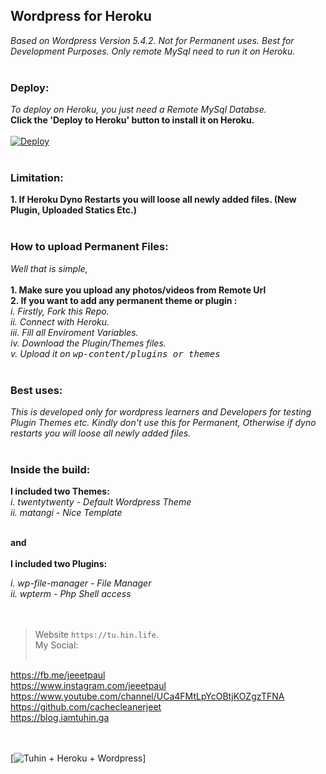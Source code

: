 ## Wordpress for Heroku <br>
*Based on Wordpress Version 5.4.2. Not for Permanent uses. Best for Development Purposes. Only remote MySql need to run it on Heroku.*<br><br>

### Deploy: <br>
*To deploy on Heroku, you just need a Remote MySql Databse.*<br>
**Click the 'Deploy to Heroku' button to install it on Heroku.**<br><br>
[![Deploy](https://www.herokucdn.com/deploy/button.svg)](https://heroku.com/deploy?template=https://github.com/cachecleanerjeet/Wordpress-for-Heroku-Latest/tree/master)
<br><br>

### Limitation:<br>

**1. If Heroku Dyno Restarts you will loose all newly added files. (New Plugin, Uploaded Statics Etc.)** <br><br>
### How to upload Permanent Files:<br>

*Well that is simple,*<br><br>
**1. Make sure you upload any photos/videos from Remote Url**<br>
**2. If you want to add any permanent theme or plugin :**<br>
*i.   Firstly, Fork this Repo.*<br>
*ii.  Connect with Heroku.*<br>
*iii. Fill all Enviroment Variables.*<br>
*iv.  Download the Plugin/Themes files.*<br>
*v.   Upload it on <tt>wp-content/plugins or themes</tt>*<br><br>

### Best uses:<br>

*This is developed only for wordpress learners and Developers for testing Plugin Themes etc. Kindly don't use this for Permanent, Otherwise if dyno restarts you will loose all newly added files.*<br><br>

### Inside the build:<br>
**I included two Themes:**<br>
*i.  twentytwenty - Default Wordpress Theme*<br>
*ii. matangi - Nice Template*<br><br>

**and**<br><br>
**I included two Plugins:**<br>

*i.  wp-file-manager - File Manager*<br>
*ii. wpterm - Php Shell access*<br><br><br>

>Website `https://tu.hin.life`.<br>
>My Social:<br><br>

https://fb.me/jeeetpaul<br>
https://www.instagram.com/jeeetpaul<br>
https://www.youtube.com/channel/UCa4FMtLpYcOBtjKOZgzTFNA<br>
https://github.com/cachecleanerjeet<br>
https://blog.iamtuhin.ga<br><br><br>



[![Tuhin + Heroku + Wordpress](https://firebasestorage.googleapis.com/v0/b/webtuhin.appspot.com/o/herokuwp.png?alt=media&token=7be5bbab-4cf0-4065-bc22-84ba58eb9c23)]








